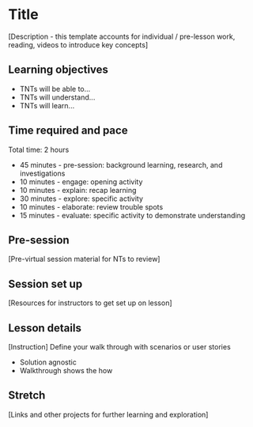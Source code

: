 # Title

[Description - this template accounts for individual / pre-lesson work, reading, videos to introduce key concepts]

## Learning objectives

* TNTs will be able to...
* TNTs will understand...
* TNTs will learn...

## Time required and pace

Total time: 2 hours

* 45 minutes - pre-session: background learning, research, and investigations
* 10 minutes - engage: opening activity
* 10 minutes - explain: recap learning
* 30 minutes - explore: specific activity
* 10 minutes - elaborate: review trouble spots
* 15 minutes - evaluate: specific activity to demonstrate understanding

## Pre-session

[Pre-virtual session material for NTs to review]

## Session set up

[Resources for instructors to get set up on lesson]

## Lesson details

[Instruction]
Define your walk through with scenarios or user stories
* Solution agnostic
* Walkthrough shows the how

## Stretch

[Links and other projects for further learning and exploration]